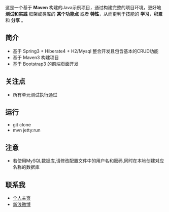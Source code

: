这是一个基于 **Maven** 构建的Java示例项目，通过构建完整的项目环境，更好地 **测试和实践** 框架或类库的 **某个功能点** 或者 **特性**，从而更利于技能的 **学习**，**积累** 和 **分享** 。

## 简介 ##

- 基于 Spring3 + Hiberate4 + H2/Mysql 整合开发且包含基本的CRUD功能
- 基于 Maven3 构建项目
- 基于 Bootstrap3 的前端页面开发

## 关注点 ##

- 所有单元测试执行通过

## 运行 ##

- git clone
- mvn jetty:run

## 注意 ##

- 若使用MySQL数据库,请修改配置文件中的用户名和密码,同时在本地创建对应名称的数据库

## 联系我 ##

- [个人主页](http://www.macrotea.com "http://www.macrotea.com")
- [新浪微博](http://weibo.com/macrotea "http://weibo.com/macrotea")
